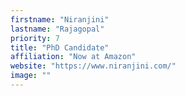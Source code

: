 ```yaml
---
firstname: "Niranjini"
lastname: "Rajagopal"
priority: 7
title: "PhD Candidate"
affiliation: "Now at Amazon"
website: "https://www.niranjini.com/"
image: ""
---
```

